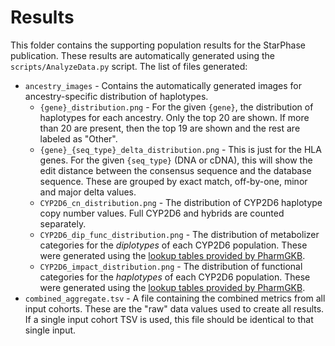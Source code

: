# Results
This folder contains the supporting population results for the StarPhase publication.
These results are automatically generated using the `scripts/AnalyzeData.py` script.
The list of files generated:

* `ancestry_images` - Contains the automatically generated images for ancestry-specific distribution of haplotypes.
  * `{gene}_distribution.png` - For the given `{gene}`, the distribution of haplotypes for each ancestry. Only the top 20 are shown. If more than 20 are present, then the top 19 are shown and the rest are labeled as "Other".
  * `{gene}_{seq_type}_delta_distribution.png` - This is just for the HLA genes. For the given `{seq_type}` (DNA or cDNA), this will show the edit distance between the consensus sequence and the database sequence. These are grouped by exact match, off-by-one, minor and major delta values.
  * `CYP2D6_cn_distribution.png` - The distribution of CYP2D6 haplotype copy number values. Full CYP2D6 and hybrids are counted separately.
  * `CYP2D6_dip_func_distribution.png` - The distribution of metabolizer categories for the _diplotypes_ of each CYP2D6 population. These were generated using the [lookup tables provided by PharmGKB](https://www.pharmgkb.org/page/cyp2d6RefMaterials).
  * `CYP2D6_impact_distribution.png` - The distribution of functional categories for the _haplotypes_ of each CYP2D6 population. These were generated using the [lookup tables provided by PharmGKB](https://www.pharmgkb.org/page/cyp2d6RefMaterials).
* `combined_aggregate.tsv` - A file containing the combined metrics from all input cohorts. These are the "raw" data values used to create all results. If a single input cohort TSV is used, this file should be identical to that single input.
